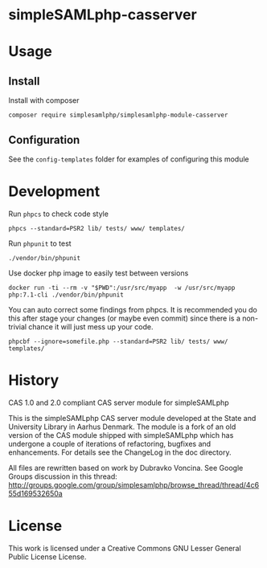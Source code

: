 simpleSAMLphp-casserver
=========================

# Usage

## Install

Install with composer

    composer require simplesamlphp/simplesamlphp-module-casserver

## Configuration

See the `config-templates` folder for examples of configuring this module

# Development

Run `phpcs` to check code style

    phpcs --standard=PSR2 lib/ tests/ www/ templates/

Run `phpunit` to test

    ./vendor/bin/phpunit
    
Use docker php image to easily test between versions

    docker run -ti --rm -v "$PWD":/usr/src/myapp  -w /usr/src/myapp php:7.1-cli ./vendor/bin/phpunit


You can auto correct some findings from phpcs. It is recommended you do this after stage your changes (or maybe even commit) since there is a non-trivial chance it will just mess up your code.

    phpcbf --ignore=somefile.php --standard=PSR2 lib/ tests/ www/ templates/
    
# History
CAS 1.0 and 2.0 compliant CAS server module for simpleSAMLphp

This is the simpleSAMLphp CAS server module developed at the State and University Library in Aarhus Denmark.
The module is a fork of an old version of the CAS module shipped with simpleSAMLphp which has undergone a couple of
iterations of refactoring, bugfixes and enhancements. For details see the ChangeLog in the doc directory.

All files are rewritten based on work by Dubravko Voncina. See Google Groups discussion in this thread:
http://groups.google.com/group/simplesamlphp/browse_thread/thread/4c655d169532650a

# License
This work is licensed under a Creative Commons GNU Lesser General Public License License.

